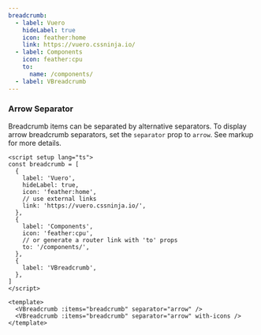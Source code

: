 ```yaml
---
breadcrumb:
  - label: Vuero
    hideLabel: true
    icon: feather:home
    link: https://vuero.cssninja.io/
  - label: Components
    icon: feather:cpu
    to:
      name: /components/
  - label: VBreadcrumb
---
```


### Arrow Separator

Breadcrumb items can be separated by alternative separators.
To display arrow breadcrumb separators,
set the `separator` prop to `arrow`. See markup for more details.

<!--code-->

```vue
<script setup lang="ts">
const breadcrumb = [
  {
    label: 'Vuero',
    hideLabel: true,
    icon: 'feather:home',
    // use external links
    link: 'https://vuero.cssninja.io/',
  },
  {
    label: 'Components',
    icon: 'feather:cpu',
    // or generate a router link with 'to' props
    to: '/components/',
  },
  {
    label: 'VBreadcrumb',
  },
]
</script>

<template>
  <VBreadcrumb :items="breadcrumb" separator="arrow" />
  <VBreadcrumb :items="breadcrumb" separator="arrow" with-icons />
</template>
```

<!--/code-->

<!--example-->

<div>
  <VBreadcrumb :items="frontmatter.breadcrumb" separator="arrow" />
  <VBreadcrumb :items="frontmatter.breadcrumb" separator="arrow" with-icons />
</div>

<!--/example-->
